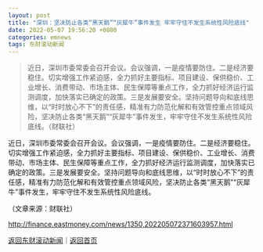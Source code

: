```yaml
---
layout: post
title: "深圳：坚决防止各类“黑天鹅”“灰犀牛”事件发生 牢牢守住不发生系统性风险底线"
date: 2022-05-07 19:56:20 +0800
categories: emnews
tags: 东财滚动新闻
---
```

> 近日，深圳市委常委会召开会议。会议强调，一是疫情要防住。二是经济要稳住。切实增强工作紧迫感，全力抓好主要指标、项目建设、保供稳价、工业增长、消费带动、市场主体、民生保障等重点工作，全力抓好经济运行监测调度，加快落实已确定的政策。三是发展要安全。坚持问题导向和底线思维，以“时时放心不下”的责任感，精准有力防范化解和有效管控重点领域风险，坚决防止各类“黑天鹅”“灰犀牛”事件发生，牢牢守住不发生系统性风险底线。（财联社）

<p>近日，深圳市委常委会召开会议。会议强调，一是疫情要防住。二是经济要稳住。切实增强工作紧迫感，全力抓好主要指标、项目建设、保供稳价、工业增长、消费带动、市场主体、民生保障等重点工作，全力抓好经济运行监测调度，加快落实已确定的政策。三是发展要安全。坚持问题导向和底线思维，以“时时放心不下”的责任感，精准有力防范化解和有效管控重点领域风险，坚决防止各类“黑天鹅”“灰犀牛”事件发生，牢牢守住不发生系统性风险底线。</p><p class="em_media">（文章来源：财联社）</p>

<http://finance.eastmoney.com/news/1350,202205072371603957.html>

[返回东财滚动新闻](//finews.withounder.com/emnews/)｜[返回首页](//finews.withounder.com/)